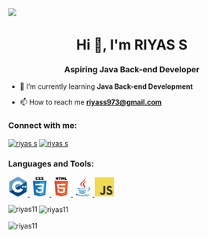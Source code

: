 <img  padding-lef="500" src="https://media.tenor.com/2uyENRmiUt0AAAAC/coding.gif">
<h1 align="center">Hi 👋, I'm RIYAS S</h1>
<h3 align="center">Aspiring Java Back-end Developer</h3>

- 🌱 I’m currently learning **Java Back-end Development**

- 📫 How to reach me **riyass973@gmail.com**

<h3 align="left">Connect with me:</h3>
<p align="left">
<a href="https://linkedin.com/in/riyas973" target="blank"><img align="center" src="https://raw.githubusercontent.com/rahuldkjain/github-profile-readme-generator/master/src/images/icons/Social/linked-in-alt.svg" alt="riyas s" height="30" width="40" /></a>
  <a href="mailto:riyass973@gmail.com" target="blank"><img align="center" src="https://cdn.dribbble.com/users/2113992/screenshots/14510264/gmail_animation.gif" alt="riyas s" height="30" width="40" margin-left="50" /></a>
</p>

<h3 align="left">Languages and Tools:</h3>
<p align="left"> <a href="https://www.w3schools.com/cpp/" target="_blank" rel="noreferrer"> <img src="https://raw.githubusercontent.com/devicons/devicon/master/icons/cplusplus/cplusplus-original.svg" alt="cplusplus" width="40" height="40"/> </a> <a href="https://www.w3schools.com/css/" target="_blank" rel="noreferrer"> <img src="https://raw.githubusercontent.com/devicons/devicon/master/icons/css3/css3-original-wordmark.svg" alt="css3" width="40" height="40"/> </a> <a href="https://www.w3.org/html/" target="_blank" rel="noreferrer"> <img src="https://raw.githubusercontent.com/devicons/devicon/master/icons/html5/html5-original-wordmark.svg" alt="html5" width="40" height="40"/> </a> <a href="https://www.java.com" target="_blank" rel="noreferrer"> <img src="https://raw.githubusercontent.com/devicons/devicon/master/icons/java/java-original.svg" alt="java" width="40" height="40"/> </a> <a href="https://developer.mozilla.org/en-US/docs/Web/JavaScript" target="_blank" rel="noreferrer"> <img src="https://raw.githubusercontent.com/devicons/devicon/master/icons/javascript/javascript-original.svg" alt="javascript" width="40" height="40"/> </a> </p>

<p><img align="left" src="https://github-readme-stats.vercel.app/api/top-langs?username=riyas11&show_icons=true&locale=en&layout=compact" alt="riyas11" /></p>

<p>&nbsp;<img align="center" src="https://github-readme-stats.vercel.app/api?username=riyas11&show_icons=true&locale=en" alt="riyas11" /></p>

<p><img align="center" src="https://github-readme-streak-stats.herokuapp.com/?user=riyas11&theme=highcontrast" alt="riyas11" /></p>
